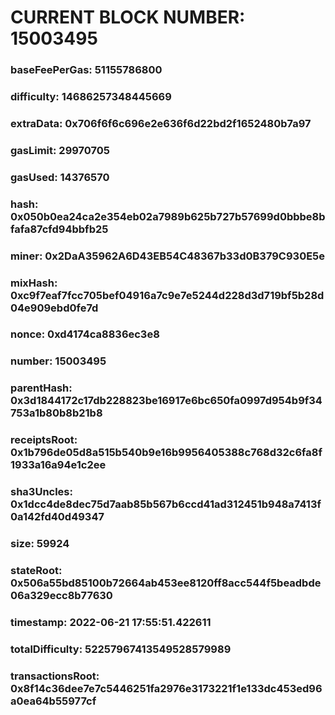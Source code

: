 # CURRENT BLOCK NUMBER: 15003495

### baseFeePerGas: 51155786800
### difficulty: 14686257348445669
### extraData: 0x706f6f6c696e2e636f6d22bd2f1652480b7a97
### gasLimit: 29970705
### gasUsed: 14376570
### hash: 0x050b0ea24ca2e354eb02a7989b625b727b57699d0bbbe8bfafa87cfd94bbfb25
### miner: 0x2DaA35962A6D43EB54C48367b33d0B379C930E5e
### mixHash: 0xc9f7eaf7fcc705bef04916a7c9e7e5244d228d3d719bf5b28d04e909ebd0fe7d
### nonce: 0xd4174ca8836ec3e8
### number: 15003495
### parentHash: 0x3d1844172c17db228823be16917e6bc650fa0997d954b9f34753a1b80b8b21b8
### receiptsRoot: 0x1b796de05d8a515b540b9e16b9956405388c768d32c6fa8f1933a16a94e1c2ee
### sha3Uncles: 0x1dcc4de8dec75d7aab85b567b6ccd41ad312451b948a7413f0a142fd40d49347
### size: 59924
### stateRoot: 0x506a55bd85100b72664ab453ee8120ff8acc544f5beadbde06a329ecc8b77630
### timestamp: 2022-06-21 17:55:51.422611
### totalDifficulty: 52257967413549528579989
### transactionsRoot: 0x8f14c36dee7e7c5446251fa2976e3173221f1e133dc453ed96a0ea64b55977cf
